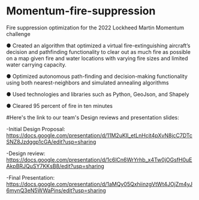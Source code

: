 # Momentum-fire-suppression
Fire suppression optimization for the 2022 Lockheed Martin Momentum challenge

● Created an algorithm that optimized a virtual fire-extinguishing aircraft’s decision and pathfinding functionality to clear out as much fire as possible on a map given fire and water locations with varying fire sizes and limited water carrying capacity.

● Optimized autonomous path-finding and decision-making functionality using both nearest-neighbors and simulated annealing algorithms

● Used technologies and libraries such as Python, GeoJson, and Shapely

● Cleared 95 percent of fire in ten minutes

#Here's the link to our team's Design reviews and presentation slides:

-Initial Design Proposal: https://docs.google.com/presentation/d/11M2uKIl_etLnHcjt4pXvN8jcC7DTcSNZ8Jzdggp1cGA/edit?usp=sharing

-Design review: https://docs.google.com/presentation/d/1c6lCn6WrYrhb_x4Tw0jOGsfH0uEAkpBRJQuSY7KKsB8/edit?usp=sharing

-Final Presentation: https://docs.google.com/presentation/d/1aMQy05QxhiinzgVtWt4JOjZm4yJ6mynQ3eN5WWaPins/edit?usp=sharing
